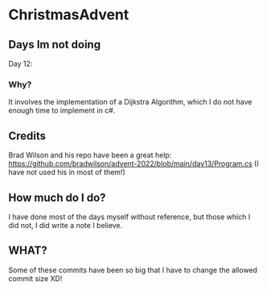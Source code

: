 # ChristmasAdvent
## Days Im not doing
Day 12: 
### Why?
It involves the implementation of a Dijkstra Algorithm, which I do not have enough time to implement in c#.

## Credits
Brad Wilson and his repo have been a great help: https://github.com/bradwilson/advent-2022/blob/main/day13/Program.cs (I have not used his in most of them!)

## How much do I do?
I have done most of the days myself without reference, but those which I did not, I did write a note I believe.
## WHAT?
Some of these commits have been so big that I have to change the allowed commit size XD!
